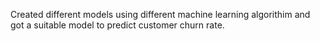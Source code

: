Created different models using different machine learning algorithim and got a suitable model to predict customer churn rate.
